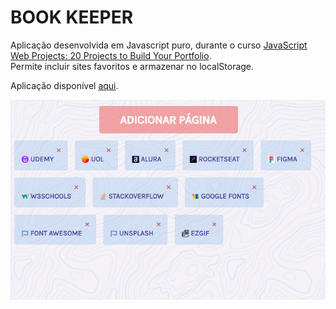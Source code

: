 # BOOK KEEPER

Aplicação desenvolvida em Javascript puro, durante o curso [JavaScript Web Projects: 20 Projects to Build Your Portfolio](https://www.udemy.com/course/javascript-web-projects-to-build-your-portfolio-resume).<br/>
Permite incluir sites favoritos e armazenar no localStorage.<br/>

Aplicação disponível [aqui](https://luiizsilverio.github.io/js-book-keeper/).


![](https://github.com/luiizsilverio/js-book-keeper/blob/master/screenshot.png)

